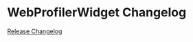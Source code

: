 # WebProfilerWidget Changelog

[Release Changelog](https://github.com/spryker-shop/web-profiler-widget/releases)
